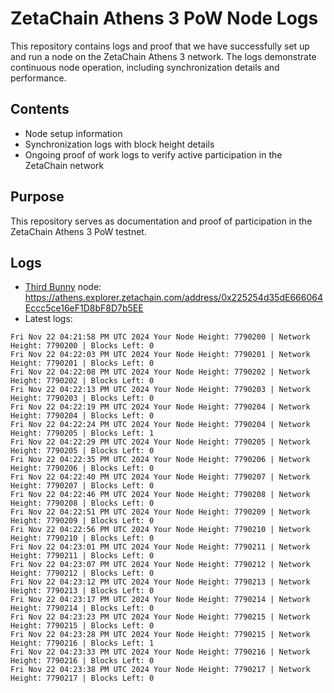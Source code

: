 # ZetaChain Athens 3 PoW Node Logs
This repository contains logs and proof that we have successfully set up and run a node on the ZetaChain Athens 3 network. The logs demonstrate continuous node operation, including synchronization details and performance.

## Contents
- Node setup information
- Synchronization logs with block height details
- Ongoing proof of work logs to verify active participation in the ZetaChain network

## Purpose
This repository serves as documentation and proof of participation in the ZetaChain Athens 3 PoW testnet.

## Logs

- [Third Bunny](https://thirdbunny.xyz/) node: https://athens.explorer.zetachain.com/address/0x225254d35dE666064Eccc5ce16eF1D8bF8D7b5EE
- Latest logs:
```
Fri Nov 22 04:21:58 PM UTC 2024 Your Node Height: 7790200 | Network Height: 7790200 | Blocks Left: 0
Fri Nov 22 04:22:03 PM UTC 2024 Your Node Height: 7790201 | Network Height: 7790201 | Blocks Left: 0
Fri Nov 22 04:22:08 PM UTC 2024 Your Node Height: 7790202 | Network Height: 7790202 | Blocks Left: 0
Fri Nov 22 04:22:13 PM UTC 2024 Your Node Height: 7790203 | Network Height: 7790203 | Blocks Left: 0
Fri Nov 22 04:22:19 PM UTC 2024 Your Node Height: 7790204 | Network Height: 7790204 | Blocks Left: 0
Fri Nov 22 04:22:24 PM UTC 2024 Your Node Height: 7790204 | Network Height: 7790205 | Blocks Left: 1
Fri Nov 22 04:22:29 PM UTC 2024 Your Node Height: 7790205 | Network Height: 7790205 | Blocks Left: 0
Fri Nov 22 04:22:35 PM UTC 2024 Your Node Height: 7790206 | Network Height: 7790206 | Blocks Left: 0
Fri Nov 22 04:22:40 PM UTC 2024 Your Node Height: 7790207 | Network Height: 7790207 | Blocks Left: 0
Fri Nov 22 04:22:46 PM UTC 2024 Your Node Height: 7790208 | Network Height: 7790208 | Blocks Left: 0
Fri Nov 22 04:22:51 PM UTC 2024 Your Node Height: 7790209 | Network Height: 7790209 | Blocks Left: 0
Fri Nov 22 04:22:56 PM UTC 2024 Your Node Height: 7790210 | Network Height: 7790210 | Blocks Left: 0
Fri Nov 22 04:23:01 PM UTC 2024 Your Node Height: 7790211 | Network Height: 7790211 | Blocks Left: 0
Fri Nov 22 04:23:07 PM UTC 2024 Your Node Height: 7790212 | Network Height: 7790212 | Blocks Left: 0
Fri Nov 22 04:23:12 PM UTC 2024 Your Node Height: 7790213 | Network Height: 7790213 | Blocks Left: 0
Fri Nov 22 04:23:17 PM UTC 2024 Your Node Height: 7790214 | Network Height: 7790214 | Blocks Left: 0
Fri Nov 22 04:23:23 PM UTC 2024 Your Node Height: 7790215 | Network Height: 7790215 | Blocks Left: 0
Fri Nov 22 04:23:28 PM UTC 2024 Your Node Height: 7790215 | Network Height: 7790216 | Blocks Left: 1
Fri Nov 22 04:23:33 PM UTC 2024 Your Node Height: 7790216 | Network Height: 7790216 | Blocks Left: 0
Fri Nov 22 04:23:38 PM UTC 2024 Your Node Height: 7790217 | Network Height: 7790217 | Blocks Left: 0
```
